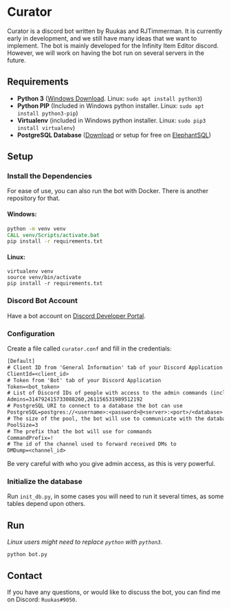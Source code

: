 # Curator

Curator is a discord bot written by Ruukas and RJTimmerman.
It is currently early in development, and we still have many ideas that we want 
to implement. The bot is mainly developed for the Infinity Item Editor discord. 
However, we will work on having the bot run on several servers in the future.

## Requirements

- **Python 3** ([Windows Download](https://www.python.org/downloads/). Linux: `sudo apt install python3`)
- **Python PIP** (Included in Windows python installer. Linux: `sudo apt install python3-pip`)
- **Virtualenv** (included in Windows python installer. Linux: `sudo pip3 install virtualenv`)
- **PostgreSQL Database** ([Download](https://www.postgresql.org/download/) or setup for free on [ElephantSQL](https://www.elephantsql.com/))

## Setup

### Install the Dependencies

For ease of use, you can also run the bot with Docker. There is another repository for that.

#### Windows:
```bat
python -m venv venv
CALL venv/Scripts/activate.bat
pip install -r requirements.txt
```

#### Linux:
```shell
virtualenv venv
source venv/bin/activate
pip install -r requirements.txt
```

### Discord Bot Account

Have a bot account on [Discord Developer Portal](https://discordapp.com/developers/applications).

### Configuration

Create a file called `curator.conf` and fill in the credentials:

```txt
[Default]
# Client ID from 'General Information' tab of your Discord Application
ClientId=<client_id>
# Token from 'Bot' tab of your Discord Application
Token=<bot_token>
# List of Discord IDs of people with access to the admin commands (including your own), seperated by a comma with no spaces
Admins=314792415733088260,261156531989512192
# PostgreSQL URI to connect to a database the bot can use
PostgreSQL=postgres://<username>:<password>@<server>:<port>/<database>
# The size of the pool, the bot will use to communicate with the database
PoolSize=3
# The prefix that the bot will use for commands
CommandPrefix=!
# The id of the channel used to forward received DMs to
DMDump=<channel_id>
```
Be very careful with who you give admin access, as this is very powerful.

### Initialize the database

Run `init_db.py`, in some cases you will need to run it several times, 
as some tables depend upon others.
 
## Run
*Linux users might need to replace `python` with `python3`.*
```shell
python bot.py
```

## Contact
If you have any questions, or would like to discuss the bot, you can find me on Discord: `Ruukas#9050`.

